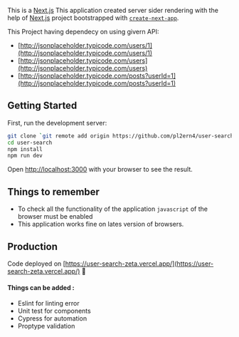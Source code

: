 This is a [Next.js](https://nextjs.org/) 
This application created server sider rendering with the help of [Next.js](https://nextjs.org/) project bootstrapped with [`create-next-app`](https://github.com/vercel/next.js/tree/canary/packages/create-next-app).

This Project having dependecy on using givern API:

 - [http://jsonplaceholder.typicode.com/users/1](http://jsonplaceholder.typicode.com/users/1)
 - [http://jsonplaceholder.typicode.com/users](http://jsonplaceholder.typicode.com/users)
 - [http://jsonplaceholder.typicode.com/posts?userId=1](http://jsonplaceholder.typicode.com/posts?userId=1)

## Getting Started

First, run the development server:

```bash
git clone `git remote add origin https://github.com/pl2ern4/user-search.git` 
cd user-search 
npm install
npm run dev
```

Open [http://localhost:3000](http://localhost:3000) with your browser to see the result.

## Things to remember

- To check all the functionality of the application `javascript` of the browser must be enabled
- This application works fine on lates version of browsers.

## Production

Code deployed on [https://user-search-zeta.vercel.app/](https://user-search-zeta.vercel.app/) 💅

#### Things can be added :
- Eslint for linting error
- Unit test for components
- Cypress for automation
- Proptype validation
